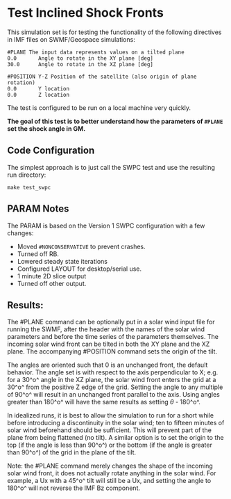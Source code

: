 # Test Inclined Shock Fronts

This simulation set is for testing the functionality of the following
directives in IMF files on SWMF/Geospace simulations:

```
#PLANE The input data represents values on a tilted plane
0.0    	  Angle to rotate in the XY plane [deg]
30.0   	  Angle to rotate in the XZ plane [deg]

#POSITION Y-Z Position of the satellite (also origin of plane rotation)
0.0 	  Y location
0.0 	  Z location
```

The test is configured to be run on a local machine very quickly.

**The goal of this test is to better understand how the parameters of
`#PLANE` set the shock angle in GM.**

## Code Configuration
The simplest approach is to just call the SWPC test and use the resulting
run directory:

`make test_swpc`

## PARAM Notes
The PARAM is based on the Version 1 SWPC configuration with a few changes:

- Moved `#NONCONSERVATIVE` to prevent crashes.
- Turned off RB.
- Lowered steady state iterations
- Configured LAYOUT for desktop/serial use.
- 1 minute 2D slice output
- Turned off other output.

## Results:
The #PLANE command can be optionally put in a solar wind input file for
running the SWMF, after the header with the names of the solar wind
parameters and before the time series of the parameters themselves. The
incoming solar wind front can be tilted in both the XY plane and the XZ
plane. The accompanying #POSITION command sets the origin of the tilt. 


The angles are oriented such that 0 is an unchanged front, the default
behavior. The angle set is with respect to the axis perpendicular to X;
e.g. for a 30^o^ angle in the XZ plane, the solar wind front enters
the grid at a 30^o^ from the positive Z edge of the grid. Setting the
angle to any multiple of 90^o^ will result in an unchanged front
parallel to the axis. Using angles greater than 180^o^ will have the
same results as setting $\theta$ - 180^o^.

In idealized runs, it is best to allow the simulation to run for a
short while before introducing a discontinuity in the solar wind; ten
to fifteen minutes of solar wind beforehand should be sufficient. This
will prevent part of the plane from being flattened (no tilt). A similar
option is to set the origin to the top (if the angle is less than
90^o^) or the bottom (if the angle is greater than 90^o^) of the grid
in the plane of the tilt.

Note: the #PLANE command merely changes the shape of the incoming
solar wind front, it does not actually rotate anything in the solar wind.
For example, a Ux with a 45^o^ tilt will still be a Ux, and setting
the angle to 180^o^ will not reverse the IMF Bz component.